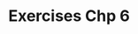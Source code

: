 # Exercises Chp 6

#### 

```sql

```

#### 

```sql

```

#### 

```sql

```

#### 

```sql

```

#### 

```sql

```

#### 

```sql

```

#### 

```sql

```

#### 

```sql

```

